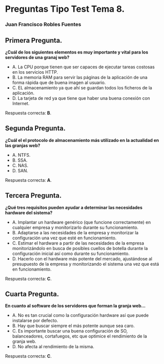 # Preguntas Tipo Test Tema 8.
### Juan Francisco Robles Fuentes

## Primera Pregunta.
**¿Cuál de los siguientes elementos es muy importante y vital para los servidores de una granaj web?**
* A. La CPU porque tienen que ser capaces de ejecutar tareas costosas en los servicios HTTP.
* B. La memoria RAM para servir las páginas de la aplicación de una forma rápida que de buena imagen al usuario.
* C. EL almacenamiento ya que ahí se guardan todos los ficheros de la aplicación. 
* D. La tarjeta de red ya que tiene que haber una buena conexión con Internet. 

Respuesta correcta: **B**. 

## Segunda Pregunta. 
**¿Cuál el el protocolo de almacenamiento más utilizado en la actualidad en las granjas web?**
* A. NTFS.
* B. SSA. 
* C. NAS.
* D. SAN.

Respuesta correcta: **A**.

## Tercera Pregunta. 
**¿Qué tres requisitos pueden ayudar a determinar las necesidades hardware del sistema?**
* A. Implantar un hardware genérico (que funcione correctamente) en cualquier empresa y monitorizarlo durante su funcionamiento.
* B. Adaptarse a las necesidades de la empresa y monitorizar la configuración una vez que esté en funcionamiento.
* C. Estimar el hardware a partir de las necesidades de la empresa monitorizándolo en busca de posibles cuellos de botella durante la configuración inicial así como durante su funcionamiento. 
* D. Hacerlo con el hardware más potente del mercado, ajustándose al presupuesto de la empresa y monitorizando el sistema una vez que está en funcionamiento. 

Respuesta correcta: **C**.

## Cuarta Pregunta. 
**En cuanto al software de los servidores que forman la granja web...**
* A. No es tan crucial como la configuración hardware así que puede instalarse por defecto.
* B. Hay que buscar siempre el más potente aunque sea caro.
* C. Es importante buscar una buena configuración de SO, balanceadores, cortafuegos, etc que optimice el rendimiento de la granja web.
* D. No afecta al rendimiento de la misma.

Respuesta correcta: **C**.
